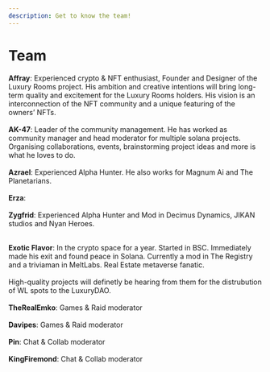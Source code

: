 ```yaml
---
description: Get to know the team!
---
```


# Team

**Affray**: Experienced crypto & NFT enthusiast, Founder and Designer of the Luxury Rooms project. His ambition and creative intentions will bring long-term quality and excitement for the Luxury Rooms holders. His vision is an interconnection of the NFT community and a unique featuring of the owners’ NFTs.\
\
**AK-47**: Leader of the community management. He has worked as community manager and head moderator for multiple solana projects. Organising collaborations, events, brainstorming project ideas and more is what he loves to do.\
\
**Azrael**: Experienced Alpha Hunter. He also works for Magnum Ai and The Planetarians. \
\
**Erza**: \
\
**Zygfrid**: Experienced Alpha Hunter and Mod in Decimus Dynamics, JIKAN studios and Nyan Heroes.&#x20;

\
**Exotic Flavor**: In the crypto space for a year. Started in BSC. Immediately made his exit and found peace in Solana. Currently a mod in The Registry and a triviaman in MeltLabs. Real Estate metaverse fanatic.\
\
High-quality projects will definetly be hearing from them for the distrubution of WL spots to the LuxuryDAO.\
\
**TheRealEmko**: Games & Raid moderator\
\
**Davipes**: Games & Raid moderator\
\
**Pin**: Chat & Collab moderator\
\
**KingFiremond**: Chat & Collab moderator

